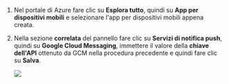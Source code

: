 
1. Nel portale di Azure fare clic su **Esplora tutto**, quindi su **App per dispositivi mobili** e selezionare l'app per dispositivi mobili appena creata.

2. Nella sezione **correlata** del pannello fare clic su **Servizi di notifica push**, quindi su **Google Cloud Messaging**, immettere il valore della **chiave dell'API** ottenuto da GCM nella procedura precedente e quindi fare clic su **Salva**.

    ![][1]

<!-- URLs. -->
[Azure Portal]: https://azure.portal.com/

<!-- images -->
[1]: ./media/app-service-mobile-android-configure-push/mobile-push-api-key.png

<!---HONumber=August15_HO8-->